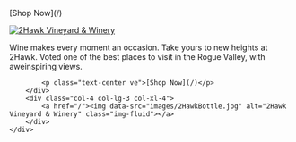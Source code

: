 <div class="card">
    <div class="row">
        <p class="text-center vab d-none d-md-block">[Shop Now](/)</p>
        <div class="col-8 col-lg-9 col-xl-8 align-self-center">
            <a href="/"><img data-src="images/2HawkLogo.png" alt="2Hawk Vineyard & Winery" class="img-fluid"></a>
            <p class="card-text text-center">Wine makes every moment an occasion. Take yours to new heights at 2Hawk. Voted one of the best places to visit in the Rogue Valley, with aweinspiring views.</p>

            <p class="text-center ve">[Shop Now](/)</p>
        </div>
        <div class="col-4 col-lg-3 col-xl-4">
            <a href="/"><img data-src="images/2HawkBottle.jpg" alt="2Hawk Vineyard & Winery" class="img-fluid"></a>
        </div>
    </div>
</div>
